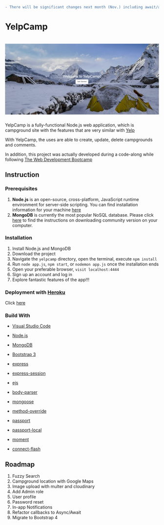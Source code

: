 ```diff
- There will be significant changes next month (Nov.) including await/async, google map ....
```
# YelpCamp

# ![homepage-screenshot](images/homepage-screenshot.png)

YelpCamp is a fully-functional Node.js web application, which is campground site with the features that are very similar with [Yelp](https://www.yelp.com/)

With YelpCamp, the uses are able to create, update, delete campgrounds and comments.

In addition, this project was actually developed during a code-along while following [The Web Development Bootcamp](https://www.udemy.com/course/the-web-developer-bootcamp/)

## Instruction

### Prerequisites

1. **Node.js** is an open-source, cross-platform, JavaScript runtime environment for server-side scripting. You can find installation information for your machine [here](https://nodejs.org/en/download/)
2. **MongoDB** is currently the most popular NoSQL database. Please click [here](https://docs.mongodb.com/manual/administration/install-community/) to find the instructions on downloading community version on your computer.

### Installation

1. Install Node.js and MongoDB
2. Download the project
3. Navigate the `yelpcamp` directory, open the terminal, execute `npm install`
4. Run `node app.js`, `npm start`, or `nodemon app.js` once the installation ends
5. Open your preferable browser, `visit localhost:4444`
6. Sign up an account and log in
7. Explore fantastic features of the app!!!

### Deployment with [Heroku](https://www.heroku.com/home)

Click [here](https://yelp-camp-cc.herokuapp.com/)

### Build With

-   [Visual Studio Code](https://code.visualstudio.com/)
-   [Node.js](https://nodejs.org/en/)
-   [MongoDB](https://www.mongodb.com/)
-   [Bootstrap 3](https://getbootstrap.com/docs/3.3/)

-   [express](https://www.npmjs.com/package/express)
-   [express-session](https://www.npmjs.com/package/express-session)
-   [ejs](https://www.npmjs.com/package/ejs)
-   [body-parser](https://www.npmjs.com/package/body-parser)
-   [mongoose](https://www.npmjs.com/package/mongoose)
-   [method-override](https://www.npmjs.com/package/method-override)
-   [passport](https://www.npmjs.com/package/passport)
-   [passport-local](https://www.npmjs.com/package/passport-local)
-   [moment](https://www.npmjs.com/package/moment)
-   [connect-flash](https://www.npmjs.com/package/connect-flash)

## Roadmap

1. Fuzzy Search
2. Campground location with Google Maps
3. Image upload with multer and cloudinary
4. Add Admin role
5. User profile
6. Password reset
7. In-app Notifications
8. Refactor callbacks to Async/Await
9. Migrate to Bootstrap 4
